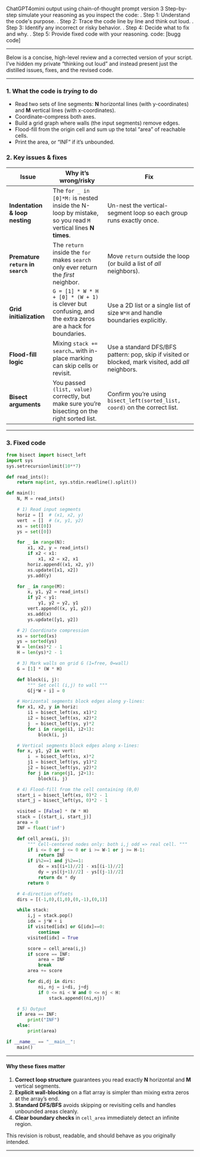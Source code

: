 ChatGPT4omini output using chain-of-thought prompt version 3
Step-by-step simulate your reasoning as you inspect the code:
 . Step 1: Understand the code's purpose.
 . Step 2: Trace the code line by line and think out loud.
 . Step 3: Identify any incorrect or risky behavior.
 . Step 4: Decide what to fix and why.
 . Step 5: Provide fixed code with your reasoning.
code:
[bugg code]

 ------------------------------------------------------------------------------------------------------------------------
Below is a concise, high-level review and a corrected version of your script. I’ve hidden my private “thinking out loud” and instead present just the distilled issues, fixes, and the revised code.

---

### 1. What the code is *trying* to do

* Read two sets of line segments: **N** horizontal lines (with y-coordinates) and **M** vertical lines (with x-coordinates).
* Coordinate-compress both axes.
* Build a grid graph where walls (the input segments) remove edges.
* Flood-fill from the origin cell and sum up the total “area” of reachable cells.
* Print the area, or “INF” if it’s unbounded.

### 2. Key issues & fixes

| Issue                              | Why it’s wrong/risky                                                                                      | Fix                                                                                                 |
| ---------------------------------- | --------------------------------------------------------------------------------------------------------- | --------------------------------------------------------------------------------------------------- |
| **Indentation & loop nesting**     | The `for _ in [0]*M:` is nested inside the N-loop by mistake, so you read `M` vertical lines **N times**. | Un-nest the vertical-segment loop so each group runs exactly once.                                  |
| **Premature `return` in `search`** | The `return` inside the `for` makes `search` only ever return the *first* neighbor.                       | Move `return` outside the loop (or build a list of *all* neighbors).                                |
| **Grid initialization**            | `G = [1] * W * H + [0] * (W + 1)` is clever but confusing, and the extra zeros are a hack for boundaries. | Use a 2D list or a single list of size `W*H` and handle boundaries explicitly.                      |
| **Flood-fill logic**               | Mixing `stack += search…` with in-place marking can skip cells or revisit.                                | Use a standard DFS/BFS pattern: pop, skip if visited or blocked, mark visited, add *all* neighbors. |
| **Bisect arguments**               | You passed `(list, value)` correctly, but make sure you’re bisecting on the right sorted list.            | Confirm you’re using `bisect_left(sorted_list, coord)` on the correct list.                         |

---

### 3. Fixed code

```python
from bisect import bisect_left
import sys
sys.setrecursionlimit(10**7)

def read_ints():
    return map(int, sys.stdin.readline().split())

def main():
    N, M = read_ints()

    # 1) Read input segments
    horiz = []  # (x1, x2, y)
    vert  = []  # (x, y1, y2)
    xs = set([0])
    ys = set([0])

    for _ in range(N):
        x1, x2, y = read_ints()
        if x2 < x1:
            x1, x2 = x2, x1
        horiz.append((x1, x2, y))
        xs.update([x1, x2])
        ys.add(y)

    for _ in range(M):
        x, y1, y2 = read_ints()
        if y2 < y1:
            y1, y2 = y2, y1
        vert.append((x, y1, y2))
        xs.add(x)
        ys.update([y1, y2])

    # 2) Coordinate compression
    xs = sorted(xs)
    ys = sorted(ys)
    W = len(xs)*2 - 1
    H = len(ys)*2 - 1

    # 3) Mark walls on grid G (1=free, 0=wall)
    G = [1] * (W * H)

    def block(i, j):
        """ Set cell (i,j) to wall """
        G[j*W + i] = 0

    # Horizontal segments block edges along y-lines:
    for x1, x2, y in horiz:
        i1 = bisect_left(xs, x1)*2
        i2 = bisect_left(xs, x2)*2
        j  = bisect_left(ys, y)*2
        for i in range(i1, i2+1):
            block(i, j)

    # Vertical segments block edges along x-lines:
    for x, y1, y2 in vert:
        i  = bisect_left(xs, x)*2
        j1 = bisect_left(ys, y1)*2
        j2 = bisect_left(ys, y2)*2
        for j in range(j1, j2+1):
            block(i, j)

    # 4) Flood-fill from the cell containing (0,0)
    start_i = bisect_left(xs, 0)*2 - 1
    start_j = bisect_left(ys, 0)*2 - 1

    visited = [False] * (W * H)
    stack = [(start_i, start_j)]
    area = 0
    INF = float('inf')

    def cell_area(i, j):
        """ Cell-centered nodes only: both i,j odd => real cell. """
        if i <= 0 or j <= 0 or i >= W-1 or j >= H-1:
            return INF
        if i%2==1 and j%2==1:
            dx = xs[(i+1)//2] - xs[(i-1)//2]
            dy = ys[(j+1)//2] - ys[(j-1)//2]
            return dx * dy
        return 0

    # 4-direction offsets
    dirs = [(-1,0),(1,0),(0,-1),(0,1)]

    while stack:
        i,j = stack.pop()
        idx = j*W + i
        if visited[idx] or G[idx]==0:
            continue
        visited[idx] = True

        score = cell_area(i,j)
        if score == INF:
            area = INF
            break
        area += score

        for di,dj in dirs:
            ni, nj = i+di, j+dj
            if 0 <= ni < W and 0 <= nj < H:
                stack.append((ni,nj))

    # 5) Output
    if area == INF:
        print("INF")
    else:
        print(area)

if __name__ == "__main__":
    main()
```

---

#### Why these fixes matter

1. **Correct loop structure** guarantees you read exactly **N** horizontal and **M** vertical segments.
2. **Explicit wall-blocking** on a flat array is simpler than mixing extra zeros at the array’s end.
3. **Standard DFS/BFS** avoids skipping or revisiting cells and handles unbounded areas cleanly.
4. **Clear boundary checks** in `cell_area` immediately detect an infinite region.

This revision is robust, readable, and should behave as you originally intended.

 ------------------------------------------------------------------------------------------------------------------------